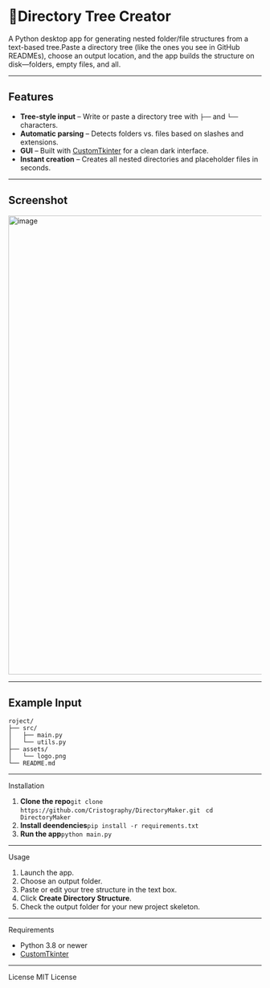 # 🌲Directory Tree Creator

A Python desktop app for generating nested folder/file structures from a text-based tree.Paste a directory tree (like the ones you see in GitHub READMEs), choose an output location, and the app builds the structure on disk—folders, empty files, and all.

* * *

## Features

* **Tree-style input** – Write or paste a directory tree with `├──` and `└──` characters.
* **Automatic parsing** – Detects folders vs. files based on slashes and extensions.
* **GUI** – Built with [CustomTkinter](https://github.com/TomSchimansky/CustomTkinter) for a clean dark interface.
* **Instant creation** – Creates all nested directories and placeholder files in seconds.

* * *

## Screenshot
<img width="1002" height="914" alt="image" src="https://github.com/user-attachments/assets/72d9db0f-c89c-4777-8716-a00cbd917e9d" />

* * *

## Example Input

    roject/
    ├── src/
    │   ├── main.py
    │   └── utils.py
    ├── assets/
    │   └── logo.png
    └── README.md

* * *

Installation

1. **Clone the repo**`git clone https://github.com/Cristography/DirectoryMaker.git ` 
  `cd DirectoryMaker`
2. **Install deendencies**`pip install -r requirements.txt`
3. **Run the app**`python main.py`
   
* * *

Usage

1. Launch the app.
2. Choose an output folder.
3. Paste or edit your tree structure in the text box.
4. Click **Create Directory Structure**.
5. Check the output folder for your new project skeleton.
  
* * *

Requirements
* Python 3.8 or newer
* [CustomTkinter](https://github.com/TomSchimansky/CustomTkinter)
  

* * *

License
MIT License
